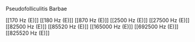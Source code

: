 Pseudofolliculitis Barbae

[[170 Hz (E)]]
[[180 Hz (E)]]
[[870 Hz (E)]]
[[2500 Hz (E)]]
[[27500 Hz (E)]]
[[82500 Hz (E)]]
[[85520 Hz (E)]]
[[165000 Hz (E)]]
[[692500 Hz (E)]]
[[825520 Hz (E)]]